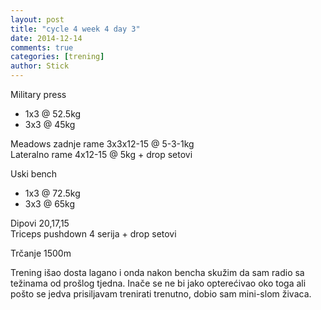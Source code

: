 ```yaml
---
layout: post
title: "cycle 4 week 4 day 3"
date: 2014-12-14
comments: true
categories: [trening]
author: Stick
---
```


Military press  
- 1x3 @ 52.5kg  
- 3x3 @ 45kg  

Meadows zadnje rame 3x3x12-15 @ 5-3-1kg  
Lateralno rame 4x12-15 @ 5kg + drop setovi  

Uski bench  
- 1x3 @ 72.5kg  
- 3x3 @ 65kg  

Dipovi 20,17,15  
Triceps pushdown 4 serija + drop setovi  

Trčanje 1500m  

Trening išao dosta lagano i onda nakon bencha skužim da sam radio sa težinama od prošlog tjedna. Inače se ne bi jako opterećivao oko toga ali pošto se jedva prisiljavam trenirati trenutno, dobio sam mini-slom živaca.
